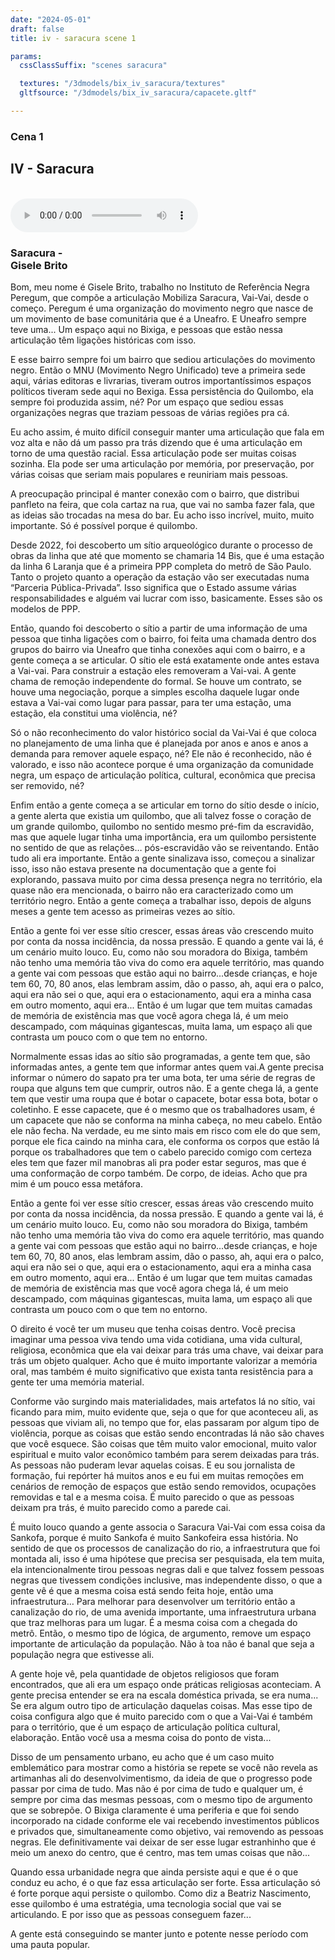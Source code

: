 ```yaml
---
date: "2024-05-01"
draft: false
title: iv - saracura scene 1

params:
  cssClassSuffix: "scenes saracura"

  textures: "/3dmodels/bix_iv_saracura/textures"
  gltfsource: "/3dmodels/bix_iv_saracura/capacete.gltf"

---
```

### Cena 1
## IV - Saracura 
<canvas id="c"></canvas>
<br>
<audio controls class="">
    <source src="/audio/SUB_TEXTO.m4a"> type="audio/mpeg">Your browser does not support the audio element.
</audio>
<h3>Saracura -<br>Gisele Brito</h3>
<p>Bom, meu nome é Gisele Brito, trabalho no Instituto de Referência Negra Peregum, que compõe a articulação Mobiliza Saracura, Vai-Vai, desde o começo. Peregum é uma organização do movimento negro que nasce de um movimento de base comunitária que é a Uneafro. E Uneafro sempre teve uma... Um espaço aqui no Bixiga, e pessoas que estão nessa articulação têm ligações históricas com isso.</p>

<p>E esse bairro sempre foi um bairro que sediou articulações do movimento negro. Então o MNU (Movimento Negro Unificado) teve a primeira sede aqui, várias editoras e livrarias, tiveram outros importantíssimos espaços políticos tiveram sede aqui no Bexiga. Essa persistência do Quilombo, ela sempre foi produzida assim, né? Por um espaço que sediou essas organizações negras que traziam pessoas de várias regiões pra cá.</p>

<p>Eu acho assim, é muito difícil conseguir manter uma articulação que fala em voz alta e não dá um passo pra trás dizendo que é uma articulação em torno de uma questão racial. Essa articulação pode ser muitas coisas sozinha. Ela pode ser uma articulação por memória, por preservação, por várias coisas que seriam mais populares e reuniriam mais pessoas.</p>

<p>A preocupação principal é manter conexão com o bairro, que distribui panfleto na feira, que cola cartaz na rua, que vai no samba fazer fala, que as ideias são trocadas na mesa do bar. Eu acho isso incrível, muito, muito importante. Só é possível porque é quilombo.<br>

Desde 2022, foi descoberto um sítio arqueológico durante o processo de obras da linha que até que momento se chamaria 14 Bis, que é uma estação da linha 6 Laranja que é a primeira PPP completa do metrô de São Paulo. Tanto o projeto quanto a operação da estação vão ser executadas numa “Parceria Pública-Privada”. Isso significa que o Estado assume várias responsabilidades e alguém vai lucrar com isso, basicamente. Esses são os modelos de PPP.</p>

<p>Então, quando foi descoberto o sítio a partir de uma informação de uma pessoa que tinha ligações com o bairro, foi feita uma chamada dentro dos grupos do bairro via Uneafro que tinha conexões aqui com o bairro, e a gente começa a se articular. O sítio ele está exatamente onde antes estava a Vai-vai. Para construir a estação eles removeram a Vai-vai. A gente chama de remoção independente do formal. Se houve um contrato, se houve uma negociação, porque a simples escolha daquele lugar onde estava a Vai-vai como lugar para passar, para ter uma estação, uma estação, ela constitui uma violência, né?</p>

<p>Só o não reconhecimento do valor histórico social da Vai-Vai é que coloca no planejamento de uma linha que é planejada por anos e anos e anos a demanda para remover aquele espaço, né? Ele não é reconhecido, não é valorado, e isso não acontece porque é uma organização da comunidade negra, um espaço de articulação política, cultural, econômica que precisa ser removido, né?</p>

<p>Enfim então a gente começa a se articular em torno do sítio desde o início, a gente alerta que existia um quilombo, que ali talvez fosse o coração de um grande quilombo, quilombo no sentido mesmo pré-fim da escravidão, mas que aquele lugar tinha uma importância, era um quilombo persistente no sentido de que as relações… pós-escravidão vão se reiventando. Então tudo ali era importante. Então a gente sinalizava isso, começou a sinalizar isso, isso não estava presente na documentação que a gente foi explorando, passava muito por cima dessa presença negra no território, ela quase não era mencionada, o bairro não era caracterizado como um território negro. Então a gente começa a trabalhar isso, depois de alguns meses a gente tem acesso as primeiras vezes ao sítio.</p>

<p>Então a gente foi ver esse sítio crescer, essas áreas vão crescendo muito por conta da nossa incidência, da nossa pressão. E quando a gente vai lá, é um cenário muito louco. Eu, como não sou moradora do Bixiga, também não tenho uma memória tão viva do como era aquele território, mas quando a gente vai com pessoas que estão aqui no bairro...desde crianças, e hoje tem 60, 70, 80 anos, elas lembram assim, dão o passo, ah, aqui era o palco, aqui era não sei o que, aqui era o estacionamento, aqui era a minha casa em outro momento, aqui era... Então é um lugar que tem muitas camadas de memória de existência mas que você agora chega lá, é um meio descampado, com máquinas gigantescas, muita lama, um espaço ali que contrasta um pouco com o que tem no entorno.</p>

<p>Normalmente essas idas ao sítio são programadas, a gente tem que, são informadas antes, a gente tem que informar antes quem vai.A gente precisa informar o número do sapato pra ter uma bota, ter uma série de regras de roupa que alguns tem que cumprir, outros não. E a gente chega lá, a gente tem que vestir uma roupa que é botar o capacete, botar essa bota, botar o coletinho. E esse capacete, que é o mesmo que os trabalhadores usam, é um capacete que não se conforma na minha cabeça, no meu cabelo. Então ele não fecha. Na verdade, eu me sinto mais em risco com ele do que sem, porque ele fica caindo na minha cara, ele conforma os corpos que estão lá porque os trabalhadores que tem o cabelo parecido comigo com certeza eles tem que fazer mil manobras ali pra poder estar seguros, mas que é uma conformação de corpo também. De corpo, de ideias. Acho que pra mim é um pouco essa metáfora.</p>

<p>Então a gente foi ver esse sítio crescer, essas áreas vão crescendo muito por conta da nossa incidência, da nossa pressão. E quando a gente vai lá, é um cenário muito louco. Eu, como não sou moradora do Bixiga, também não tenho uma memória tão viva do como era aquele território, mas quando a gente vai com pessoas que estão aqui no bairro...desde crianças, e hoje tem 60, 70, 80 anos, elas lembram assim, dão o passo, ah, aqui era o palco, aqui era não sei o que, aqui era o estacionamento, aqui era a minha casa em outro momento, aqui era... Então é um lugar que tem muitas camadas de memória de existência mas que você agora chega lá, é um meio descampado, com máquinas gigantescas, muita lama, um espaço ali que contrasta um pouco com o que tem no entorno.</p>

<p>O direito é você ter um museu que tenha coisas dentro. Você precisa imaginar uma pessoa viva tendo uma vida cotidiana, uma vida cultural, religiosa, econômica que ela vai deixar para trás uma chave, vai deixar para trás um objeto qualquer. Acho que é muito importante valorizar a memória oral, mas também é muito significativo que exista tanta resistência para a gente ter uma memória material.</p>

<p>Conforme vão surgindo mais materialidades, mais artefatos lá no sítio, vai ficando para mim, muito evidente que, seja o que for que aconteceu ali, as pessoas que viviam ali, no tempo que for, elas passaram por algum tipo de violência, porque as coisas que estão sendo encontradas lá não são chaves que você esquece. São coisas que têm muito valor emocional, muito valor espiritual e muito valor econômico também para serem deixadas para trás. As pessoas não puderam levar aquelas coisas. E eu sou jornalista de formação, fui repórter há muitos anos e eu fui em muitas remoções em cenários de remoção de espaços que estão sendo removidos, ocupações removidas e tal e a mesma coisa. É muito parecido o que as pessoas deixam pra trás, é muito parecido como a parede cai.</p>

<p>É muito louco quando a gente associa o Saracura Vai-Vai com essa coisa da Sankofa, porque é muito Sankofa é muito Sankofeira essa história. No sentido de que os processos de canalização do rio, a infraestrutura que foi montada ali, isso é uma hipótese que precisa ser pesquisada, ela tem muita, ela intencionalmente tirou pessoas negras dali e que talvez fossem pessoas negras que tivessem condições inclusive, mas independente disso, o que a gente vê é que a mesma coisa está sendo feita hoje, então uma infraestrutura… Para melhorar para desenvolver um território então a canalização do rio, de uma avenida importante, uma infraestrutura urbana que traz melhoras para um lugar. É a mesma coisa com a chegada do metrô. Então, o mesmo tipo de lógica, de argumento, remove um espaço importante de articulação da população. Não à toa não é banal que seja a população negra que estivesse ali.</p>

<p>A gente hoje vê, pela quantidade de objetos religiosos que foram encontrados, que ali era um espaço onde práticas religiosas aconteciam. A gente precisa entender se era na escala doméstica privada, se era numa... Se era algum outro tipo de articulação daquelas coisas. Mas esse tipo de coisa configura algo que é muito parecido com o que a Vai-Vai é também para o território, que é um espaço de articulação política cultural, elaboração. Então você usa a mesma coisa do ponto de vista...</p>

<p>Disso de um pensamento urbano, eu acho que é um caso muito emblemático para mostrar como a história se repete se você não revela as artimanhas ali do desenvolvimentismo, da ideia de que o progresso pode passar por cima de tudo. Mas não é por cima de tudo e qualquer um, é sempre por cima das mesmas pessoas, com o mesmo tipo de argumento que se sobrepõe. O Bixiga claramente é uma periferia e que foi sendo incorporado na cidade conforme ele vai recebendo investimentos públicos e privados que, simultaneamente como objetivo, vai removendo as pessoas negras. Ele definitivamente vai deixar de ser esse lugar estranhinho que é meio um anexo do centro, que é centro, mas tem umas coisas que não...
</p>

<p>Quando essa urbanidade negra que ainda persiste aqui e que é o que conduz eu acho, é o que faz essa articulação ser forte. Essa articulação só é forte porque aqui persiste o quilombo. Como diz a Beatriz Nascimento, esse quilombo é uma estratégia, uma tecnologia social que vai se articulando. E por isso que as pessoas conseguem fazer...</p>

<p>A gente está conseguindo se manter junto e potente nesse período com uma pauta popular.</p>